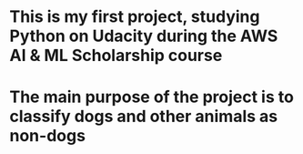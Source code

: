 # This is my first project, studying Python on Udacity during the AWS AI & ML Scholarship course
# The main purpose of the project is to classify dogs and other animals as non-dogs
